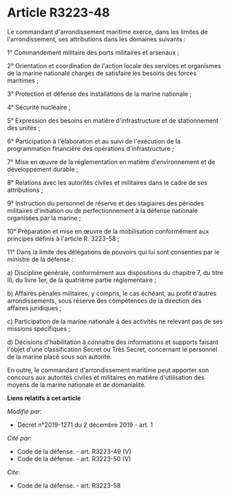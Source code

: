 # Article R3223-48

Le commandant d'arrondissement maritime exerce, dans les limites de l'arrondissement, ses attributions dans les domaines
suivants :

1° Commandement militaire des ports militaires et arsenaux ;

2° Orientation et coordination de l'action locale des services et organismes de la marine nationale chargés de satisfaire les
besoins des forces maritimes ;

3° Protection et défense des installations de la marine nationale ;

4° Sécurité nucléaire ;

5° Expression des besoins en matière d'infrastructure et de stationnement des unités ;

6° Participation à l'élaboration et au suivi de l'exécution de la programmation financière des opérations d'infrastructure ;

7° Mise en œuvre de la réglementation en matière d'environnement et de développement durable ;

8° Relations avec les autorités civiles et militaires dans le cadre de ses attributions ;

9° Instruction du personnel de réserve et des stagiaires des périodes militaires d'initiation ou de perfectionnement à la
défense nationale organisées par la marine ;

10° Préparation et mise en œuvre de la mobilisation conformément aux principes définis à l'article R. 3223-58 ;

11° Dans la limite des délégations de pouvoirs qui lui sont consenties par le ministre de la défense :

a) Discipline générale, conformément aux dispositions du chapitre 7, du titre III, du livre 1er, de la quatrième partie
réglementaire ;

b) Affaires pénales militaires, y compris, le cas échéant, au profit d'autres arrondissements, sous réserve des compétences
de la direction des affaires juridiques ;

c) Participation de la marine nationale à des activités ne relevant pas de ses missions spécifiques ;

d) Décisions d'habilitation à connaître des informations et supports faisant l'objet d'une classification Secret ou Très
Secret, concernant le personnel de la marine placé sous son autorité.

En outre, le commandant d'arrondissement maritime peut apporter son concours aux autorités civiles et militaires en matière
d'utilisation des moyens de la marine nationale et de domanialité.

**Liens relatifs à cet article**

_Modifié par_:

  - Décret n°2019-1271 du 2 décembre 2019 - art. 1

_Cité par_:

  - Code de la défense. - art. R3223-49 (V)
  - Code de la défense. - art. R3223-50 (V)

_Cite_:

  - Code de la défense. - art. R3223-58

